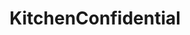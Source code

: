 ---
title: KitchenConfidential
crosslinks:
- WeWantPlates
- TalesFromYourServer
- AskReddit
- zeronet
- MaliciousCompliance
- chefknives
- AskCulinary
- shittyfoodporn
- funny
- gatekeeping
- Frugal_Jerk
- IAmA
- Portland
- whatisthisthing
- WTF
- mildlyinteresting
- food
- pics
---